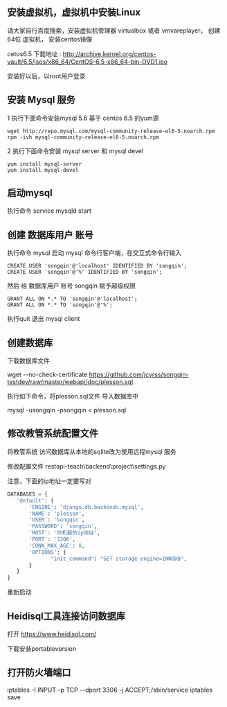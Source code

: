 ## 安装虚拟机，虚拟机中安装Linux

请大家自行百度搜索，安装虚拟机管理器 virtualbox 或者 vmvareplayer， 创建 64位 虚拟机，
安装centos镜像

cetos6.5 下载地址 :
http://archive.kernel.org/centos-vault/6.5/isos/x86_64/CentOS-6.5-x86_64-bin-DVD1.iso


安装好以后，以root用户登录

## 安装 Mysql 服务

1 执行下面命令安装mysql 5.6 基于 centos 6.5 的yum源

```
wget http://repo.mysql.com/mysql-community-release-el6-5.noarch.rpm
rpm -ivh mysql-community-release-el6-5.noarch.rpm
```
	
2 执行下面命令安装 mysql server 和 mysql devel


```
yum install mysql-server
yum install mysql-devel
```


## 启动mysql

执行命令 service mysqld start


## 创建 数据库用户 账号

执行命令 mysql 启动 mysql 命令行客户端，在交互式命令行输入

```
CREATE USER 'songqin'@'localhost' IDENTIFIED BY 'songqin';   
CREATE USER 'songqin'@'%' IDENTIFIED BY 'songqin';
```

然后 给 数据库用户 账号 songqin 赋予超级权限

```
GRANT ALL ON *.* TO 'songqin'@'localhost';
GRANT ALL ON *.* TO 'songqin'@'%';
```

执行quit 退出 mysql client


## 创建数据库

下载数据库文件 

wget --no-check-certificate https://github.com/jcyrss/songqin-testdev/raw/master/webapi/doc/plesson.sql


执行如下命令，将plesson.sql文件 导入数据库中

mysql -usongqin -psongqin < plesson.sql


## 修改教管系统配置文件

将教管系统 访问数据库从本地的sqlite改为使用远程mysql 服务

修改配置文件
restapi-teach\backend\project\settings.py

注意，下面的ip地址一定要写对

```py
DATABASES = {
   'default': {
       'ENGINE': 'django.db.backends.mysql',
       'NAME': 'plesson',
       'USER': 'songqin',
       'PASSWORD': 'songqin',
       'HOST': '你机器的ip地址',
       'PORT': '3306',
       'CONN_MAX_AGE': 0, 
       'OPTIONS': {
              "init_command": "SET storage_engine=INNODB",
       }
   }
}
```

重新启动

## Heidisql工具连接访问数据库

打开 https://www.heidisql.com/

下载安装portableversion


## 打开防火墙端口

iptables -I INPUT -p TCP --dport 3306 -j ACCEPT;/sbin/service iptables save
